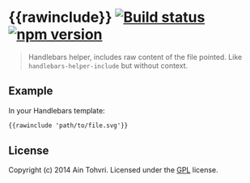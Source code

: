 # {{rawinclude}} [![Build status](https://travis-ci.org/ain/handlebars-helper-rawinclude.svg)](https://travis-ci.org/ain/handlebars-helper-rawinclude) [![npm version](https://badge.fury.io/js/handlebars-helper-rawinclude.svg)](http://badge.fury.io/js/handlebars-helper-rawinclude)

> Handlebars helper, includes raw content of the file pointed. Like
> `handlebars-helper-include` but without context.

## Example

In your Handlebars template:
```html
{{rawinclude 'path/to/file.svg'}}
```

## License
Copyright (c) 2014 Ain Tohvri. Licensed under the [GPL](https://github.com/ain/handlebars-helper-rawinclude/blob/master/LICENSE) license.